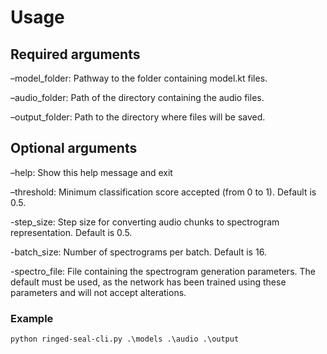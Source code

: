 # Usage

## Required arguments
–model_folder: Pathway to the folder containing model.kt files.

–audio_folder: Path of the directory containing the audio files.

–output_folder: Path to the directory where files will be saved.

## Optional arguments
–help: Show this help message and exit

–threshold: Minimum classification score accepted (from 0 to 1). Default is 0.5.

-step_size: Step size for converting audio chunks to spectrogram representation. Default is 0.5. 

-batch_size: Number of spectrograms per batch. Default is 16.

-spectro_file: File containing the spectrogram generation parameters. The default must be used, as the network has been trained using these parameters and will not accept alterations. 

### Example

```commandline
python ringed-seal-cli.py .\models .\audio .\output
```